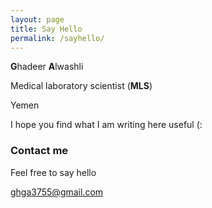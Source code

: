 ```yaml
---
layout: page
title: Say Hello
permalink: /sayhello/
---
```


**G**hadeer **A**lwashli

Medical laboratory scientist (**MLS**)

Yemen


I hope you find what I am writing here useful (:

### Contact me
Feel free to say hello

[ghga3755@gmail.com](mailto:ghga3755@gmail.com)
